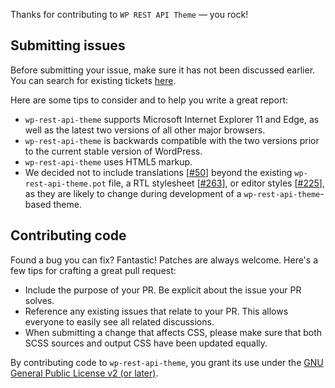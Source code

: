 Thanks for contributing to `WP REST API Theme` — you rock!

## Submitting issues
Before submitting your issue, make sure it has not been discussed earlier. You can search for existing tickets [here](https://github.com/pixelasticity/WP-REST-API-Theme/search).

Here are some tips to consider and to help you write a great report:

* `wp-rest-api-theme` supports Microsoft Internet Explorer 11 and Edge, as well as the latest two versions of all other major browsers.
* `wp-rest-api-theme` is backwards compatible with the two versions prior to the current stable version of WordPress.
* `wp-rest-api-theme` uses HTML5 markup.
* We decided not to include translations [[#50](https://github.com/Automattic/_s/pull/50)] beyond the existing `wp-rest-api-theme.pot` file, a RTL stylesheet [[#263](https://github.com/Automattic/_s/pull/263)], or editor styles [[#225](https://github.com/Automattic/_s/pull/225)], as they are likely to change during development of a `wp-rest-api-theme`-based theme.

## Contributing code

Found a bug you can fix? Fantastic! Patches are always welcome. Here's a few tips for crafting a great pull request:

* Include the purpose of your PR. Be explicit about the issue your PR solves.
* Reference any existing issues that relate to your PR. This allows everyone to easily see all related discussions.
* When submitting a change that affects CSS, please make sure that both SCSS sources and output CSS have been updated equally.

By contributing code to `wp-rest-api-theme`, you grant its use under the [GNU General Public License v2 (or later)](http://www.gnu.org/licenses/gpl-2.0.html).
